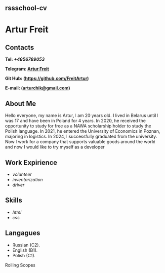## rssschool-cv 

# Artur Freit 

## Contacts

**Tel: *+4856789053***

**Telegram: [Artur Freit](https://t.me/Artur_Freit)**

**Git Hub: (https://github.com/FreitArtur)**

**E-mail: (arturchik@gmail.com)**

## About Me 
Hello everyone, my name is Artur, I am 20 years old. I lived in Belarus until I was 17 and have been in Poland for 4 years. In 2020, he received the opportunity to study for free as a NAWA scholarship holder to study the Polish language. In 2021, he entered the University of Economics in Poznan, majoring in logistics.  In 2024, I successfully graduated from the university. Now I work for a company that supports valuable goods around the world and now I would like to try myself as a developer


## Work Expirience 
* *volunteer*
* *inventarization*
* *driver*

## Skills 
* *html*
* *css*

## Langagues 
* Russian (C2).
* English (B1).
* Polish (C1).

Rolling Scopes